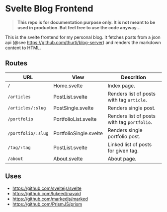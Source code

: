 # Svelte Blog Frontend

>**This repo is for documentation purpose only. It is not meant to be used in production. But feel free to use the code anyway...**

This is the svelte frontend for my personal blog. It fetches posts from a json api (@see https://github.com/thurti/blog-server) and renders the markdown content to HTML.

## Routes
| URL | View | Descrition |
|-----|------| ---------- |
| `/` | Home.svelte | Index page. |
| `/articles` | PostList.svelte | Renders list of posts with tag `article`. |
| `/articles/:slug` | PostSingle.svelte | Renders single post. |
| `/portfolio` | PortfolioList.svelte | Renders list of posts with tag `portfolio`. |
| `/portfolio/:slug` | PortfolioSingle.svelte | Renders single portfolio post. |
| `/tag/:tag` | PostList.svelte | Linked list of posts for given tag. |
| `/about` | About.svelte | About page. |

## Uses
- https://github.com/sveltejs/svelte
- https://github.com/lukeed/navaid
- https://github.com/markedjs/marked
- https://github.com/PrismJS/prism